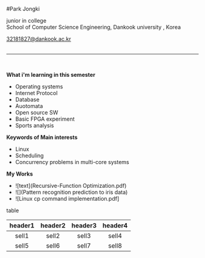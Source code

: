 
#Park Jongki

junior in college <br>
School of Computer Science Engineering, Dankook university , Korea <br>

32181827@dankook.ac.kr <br><br>
***
<br>

**What i'm learning in this semester**
- Operating systems
- Internet Protocol
- Database
- Auotomata
- Open source SW 
- Basic FPGA experiment
- Sports analysis

**Keywords of Main interests**
- Linux 
- Scheduling
- Concurrency problems in multi-core systems


**My Works**
- ![text](Recursive-Function Optimization.pdf)
- ![](Pattern recognition prediction to iris data)
- ![Linux cp command implementation.pdf]

table

| header1 | header2 | header3 | header4 |
| :---: | :---: | :---: | :---: |
sell1|sell2|sell3|sell4
sell5|sell6|sell7|sell8

